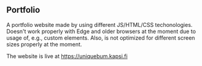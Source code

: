 ## Portfolio

A portfolio website made by using different JS/HTML/CSS techonologies. Doesn't work properly with Edge and older browsers at the moment due to usage of, e.g., custom elements. Also, is not optimized for different screen sizes properly at the moment.

The website is live at https://uniquebum.kapsi.fi
